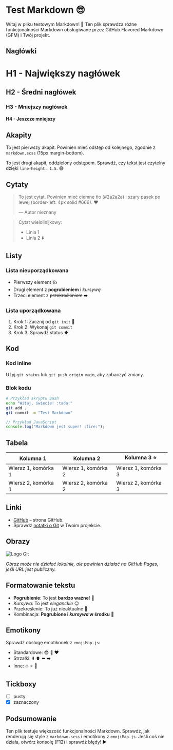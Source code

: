 # Test Markdown :sunglasses:

Witaj w pliku testowym Markdown! :rocket: Ten plik sprawdza różne funkcjonalności Markdown obsługiwane przez GitHub Flavored Markdown (GFM) i Twój projekt.

## Nagłówki

# H1 - Największy nagłówek
## H2 - Średni nagłówek
### H3 - Mniejszy nagłówek
#### H4 - Jeszcze mniejszy

## Akapity

To jest pierwszy akapit. Powinien mieć odstęp od kolejnego, zgodnie z `markdown.scss` (15px margin-bottom).

To jest drugi akapit, oddzielony odstępem. Sprawdź, czy tekst jest czytelny dzięki `line-height: 1.5`. :smile:

## Cytaty

> To jest cytat. Powinien mieć ciemne tło (#2a2a2a) i szary pasek po lewej (border-left: 4px solid #666). :heart:
>
> — Autor nieznany

> Cytat wielolinijkowy:
> - Linia 1
> - Linia 2 :arrow_down:

## Listy

### Lista nieuporządkowana
- Pierwszy element :thumbsup:
- Drugi element z **pogrubieniem** i *kursywą*
- Trzeci element z ~~przekreśleniem~~ :arrow_right:

### Lista uporządkowana
1. Krok 1: Zacznij od `git init` :rocket:
2. Krok 2: Wykonaj `git commit`
3. Krok 3: Sprawdź status :arrow_up:

## Kod

### Kod inline
Użyj `git status` lub `git push origin main`, aby zobaczyć zmiany.

### Blok kodu
```bash
# Przykład skryptu Bash
echo "Witaj, świecie! :tada:"
git add .
git commit -m "Test Markdown"
```

```javascript
// Przykład JavaScript
console.log("Markdown jest super! :fire:");
```

## Tabela

| Kolumna 1       | Kolumna 2       | Kolumna 3 :star: |
|-----------------|-----------------|------------------|
| Wiersz 1, komórka 1 | Wiersz 1, komórka 2 | Wiersz 1, komórka 3 |
| Wiersz 2, komórka 1 | Wiersz 2, komórka 2 | Wiersz 2, komórka 3 |

## Linki

- [GitHub](https://github.com) – strona GitHub.
- Sprawdź [notatki o Git](./Sem2/git-komendy.md) w Twoim projekcie.

## Obrazy

![Logo Git](https://git-scm.com/images/logos/downloads/Git-Icon-1788C.png)

*Obraz może nie działać lokalnie, ale powinien działać na GitHub Pages, jeśli URL jest publiczny.*

## Formatowanie tekstu

- **Pogrubienie**: To jest **bardzo ważne**! :muscle:
- *Kursywa*: To jest *eleganckie* :wink:
- ~~Przekreślenie~~: To już nieaktualne :no_good:
- Kombinacja: **Pogrubione i *kursywa* w środku** :tada:

## Emotikony

Sprawdź obsługę emotikonek z `emojiMap.js`:
- Standardowe: :sunglasses: :rocket: :heart:
- Strzałki: :arrow_down: :arrow_up: :arrow_left: :arrow_right:
- Inne: :fire: :star: :tada:

## Tickboxy

- [ ] pusty
- [X] zaznaczony

## Podsumowanie

Ten plik testuje większość funkcjonalności Markdown. Sprawdź, jak renderują się style z `markdown.scss` i emotikony z `emojiMap.js`. Jeśli coś nie działa, otwórz konsolę (F12) i sprawdź błędy! :arrow_forward: